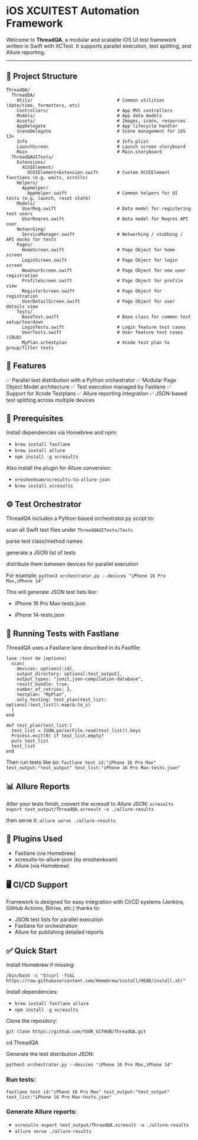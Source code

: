 # iOS XCUITEST Automation Framework

Welcome to **ThreadQA**, a modular and scalable iOS UI test framework written in Swift with XCTest. It supports parallel execution, test splitting, and Allure reporting.

---

## 📁 Project Structure

```plaintext
ThreadQA/
  ThreadQA/
    Utils/                                # Common utilities (date/time, formatters, etc)
    Controllers/                          # App MVC controllers
    Models/                               # App data models
    Assets/                               # Images, icons, resources
    AppDelegate                           # App lifecycle handler
    SceneDelegate                         # Scene management for iOS 13+
    Info                                  # Info.plist
    LaunchScreen                          # Launch screen storyboard
    Main                                  # Main.storyboard
  ThreadQAUITests/
    Extensions/
      XCUIElement/
        XCUIElement+Extension.swift       # Custom XCUIElement functions (e.g. waits, scrolls)
    Helpers/
      AppHelper/
        AppHelper.swift                   # Common helpers for UI tests (e.g. launch, reset state)
    Models/
      UserReg.swift                       # Data model for registering test users
      UserReqres.swift                    # Data model for Reqres API user
    Networking/
      ServiceManager.swift                # Networking / stubbing / API mocks for tests
    Pages/
      HomeScreen.swift                    # Page Object for home screen
      LoginScreen.swift                   # Page Object for login screen
      NewUserScreen.swift                 # Page Object for new user registration
      ProfileScreen.swift                 # Page Object for profile view
      RegisterScreen.swift                # Page Object for registration
      UserDetailScreen.swift              # Page Object for user details view
    Tests/
      BaseTest.swift                      # Base class for common test setup/teardown
      LoginTests.swift                    # Login feature test cases
      UserTests.swift                     # User feature test cases (CRUD)
      MyPlan.xctestplan                   # Xcode test plan to group/filter tests
```

## 🚀 Features
✅ Parallel test distribution with a Python orchestrator
✅ Modular Page Object Model architecture
✅ Test execution managed by Fastlane
✅ Support for Xcode Testplans
✅ Allure reporting integration
✅ JSON-based test splitting across multiple devices

## 🔧 Prerequisites
Install dependencies via Homebrew and npm:
- `brew install fastlane`
- `brew install allure`
- `npm install -g xcresults`

Also install the plugin for Allure conversion:

- `eroshenkoam/xcresults-to-allure-json`
- `brew install xcresults`

## ⚙️ Test Orchestrator
ThreadQA includes a Python-based orchestrator.py script to:

scan all Swift test files under `ThreadQAUITests/Tests`

parse test class/method names

generate a JSON list of tests

distribute them between devices for parallel execution

For example:
`python3 orchestrator.py --devices "iPhone 16 Pro Max,iPhone 14"`

This will generate JSON test lists like:

- iPhone 16 Pro Max-tests.json

- iPhone 14-tests.json

## 🏃 Running Tests with Fastlane
ThreadQA uses a Fastlane lane described in its Fastfile:

```
lane :test do |options|
  scan(
    devices: options[:id],
    output_directory: options[:test_output],
    output_types: "junit,json-compilation-database",
    result_bundle: true,
    number_of_retries: 2,
    testplan: "MyPlan",
    only_testing: test_plan(test_list: options[:test_list]).map(&:to_s)
  )
end

def test_plan(test_list:)
  test_list = JSON.parse(File.read(test_list)).keys
  Process.exit(0) if test_list.empty?
  puts test_list
  test_list
end
```
Then run tests like so:
`fastlane test id:"iPhone 16 Pro Max" test_output:"test_output" test_list:"iPhone 16 Pro Max-tests.json"`

## 📊 Allure Reports
After your tests finish, convert the xcresult to Allure JSON:
`xcresults export test_output/ThreadQA.xcresult -o ./allure-results`

then serve it:
`allure serve ./allure-results`

## 🧩 Plugins Used
- Fastlane (via Homebrew)
- xcresults-to-allure-json (by eroshenkoam)
- Allure (via Homebrew)

## 🖥️ CI/CD Support
Framework is designed for easy integration with CI/CD systems (Jenkins, GitHub Actions, Bitrise, etc.) thanks to:

- JSON test lists for parallel execution
- Fastlane for orchestration
- Allure for publishing detailed reports

## ✅ Quick Start
Install Homebrew if missing:

`/bin/bash -c "$(curl -fsSL https://raw.githubusercontent.com/Homebrew/install/HEAD/install.sh)"`

Install dependencies:
- `brew install fastlane allure`
- `npm install -g xcresults`

Clone the repository:

`git clone https://github.com/YOUR_GITHUB/ThreadQA.git`

cd ThreadQA

Generate the test distribution JSON:

`python3 orchestrator.py --devices "iPhone 16 Pro Max,iPhone 14"`

### Run tests:

`fastlane test id:"iPhone 16 Pro Max" test_output:"test_output" test_list:"iPhone 16 Pro Max-tests.json"`

### Generate Allure reports:

- `xcresults export test_output/ThreadQA.xcresult -o ./allure-results`
- `allure serve ./allure-results`

